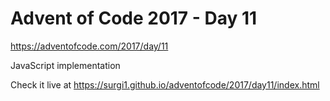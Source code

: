 # Advent of Code 2017 - Day 11

https://adventofcode.com/2017/day/11

JavaScript implementation

Check it live at https://surgi1.github.io/adventofcode/2017/day11/index.html